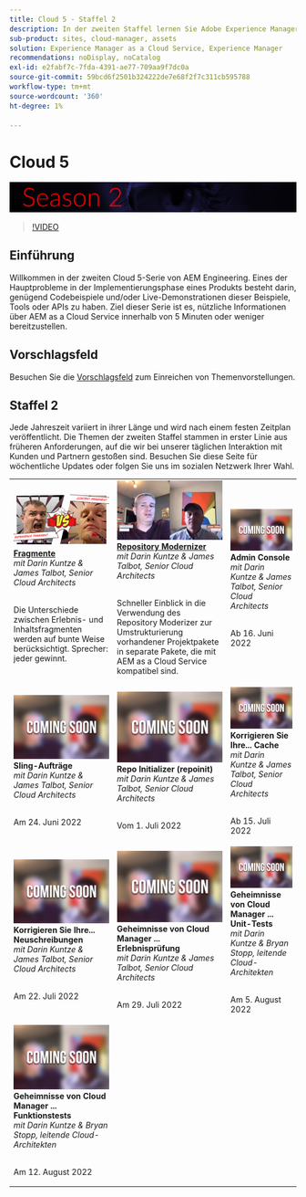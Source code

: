 ```yaml
---
title: Cloud 5 - Staffel 2
description: In der zweiten Staffel lernen Sie Adobe Experience Manager (AEM) kennen, die von den Fachingenieuren der Adobe as a Cloud Service ist, die das Projekt erstellen, und von den Fachkräften, die es anbieten.
sub-product: sites, cloud-manager, assets
solution: Experience Manager as a Cloud Service, Experience Manager
recommendations: noDisplay, noCatalog
exl-id: e2fabf7c-7fda-4391-ae77-709aa9f7dc0a
source-git-commit: 59bcd6f2501b324222de7e68f2f7c311cb595788
workflow-type: tm+mt
source-wordcount: '360'
ht-degree: 1%

---
```


# Cloud 5

![AEM Expertenreihe](./imgs/masthead-s2.png)
>[!VIDEO](https://video.tv.adobe.com/v/343127)

## Einführung 

Willkommen in der zweiten Cloud 5-Serie von AEM Engineering. Eines der Hauptprobleme in der Implementierungsphase eines Produkts besteht darin, genügend Codebeispiele und/oder Live-Demonstrationen dieser Beispiele, Tools oder APIs zu haben. Ziel dieser Serie ist es, nützliche Informationen über AEM as a Cloud Service innerhalb von 5 Minuten oder weniger bereitzustellen.

## Vorschlagsfeld

Besuchen Sie die [Vorschlagsfeld](https://forms.office.com/r/74P5Xz4UH0) zum Einreichen von Themenvorstellungen.

## Staffel 2

Jede Jahreszeit variiert in ihrer Länge und wird nach einem festen Zeitplan veröffentlicht. Die Themen der zweiten Staffel stammen in erster Linie aus früheren Anforderungen, auf die wir bei unserer täglichen Interaktion mit Kunden und Partnern gestoßen sind. Besuchen Sie diese Seite für wöchentliche Updates oder folgen Sie uns im sozialen Netzwerk Ihrer Wahl.

<table>
    <tr>
        <td>
            <a href="season-2/cloud5-experience-v-content-fragments.md">
                <img alt="Fragmente" src="./imgs/s2/000-thumb.png"/>
            </a>
            <div>
                <a href="season-2/cloud5-experience-v-content-fragments.md"><strong>Fragmente</strong></a>        
                <br/><em>mit Darin Kuntze &amp; James Talbot, Senior Cloud Architects</em>
            </div>
            <p>
                <br/>
                Die Unterschiede zwischen Erlebnis- und Inhaltsfragmenten werden auf bunte Weise berücksichtigt. Sprecher: jeder gewinnt.
            </p>
        </td>   
         <td>
            <a href="season-2/cloud5-repo-modernizer.md">
                 <img alt="Repository Modernizer" src="./imgs/s2/001-thumb.png"/>
            </a>
            <div>
                <a href="season-2/cloud5-repo-modernizer.md"><strong>Repository Modernizer</strong></a> 
               <br/><em>mit Darin Kuntze &amp; James Talbot, Senior Cloud Architects</em>
            </div>
            <p>
                <br/>
                Schneller Einblick in die Verwendung des Repository Moderizer zur Umstrukturierung vorhandener Projektpakete in separate Pakete, die mit AEM as a Cloud Service kompatibel sind.
            </p>
         </td>
     <td>
            <img alt="Admin Console" src="./imgs/coming-soon.png"/>
      <div>
            <strong>Admin Console</strong>
         <br/><em>mit Darin Kuntze &amp; James Talbot, Senior Cloud Architects</em>
      </div>
      <p>
        <br/>
         Ab 16. Juni 2022
      </p>
   </td> 
  </tr>
  <tr>
   <td>
            <img alt="Sling Jobs" src="./imgs/coming-soon.png"/>
      <div>
            <strong>Sling-Aufträge</strong>       
         <br/><em>mit Darin Kuntze &amp; James Talbot, Senior Cloud Architects</em>
      </div>
      <p>
        <br/>
         Am 24. Juni 2022
      </p>
     </td>   
     <td>
        <img alt="Repo Initializer (repoinit)" src="./imgs/coming-soon.png"/>
      <div>
        <strong>Repo Initializer (repoinit)</strong>
         <br/><em>mit Darin Kuntze &amp; James Talbot, Senior Cloud Architects</em>
      </div>
      <p>
        <br/>
            Vom 1. Juli 2022
      </p>
   </td>
     <td>
            <img alt="Korrigieren Sie Ihre... Cache" src="./imgs/coming-soon.png"/>
      <div>
         <strong>Korrigieren Sie Ihre... Cache</strong>
         <br/><em>mit Darin Kuntze &amp; James Talbot, Senior Cloud Architects</em>
      </div>
      <p>
        <br/>
         Ab 15. Juli 2022
      </p>
   </td> 
  </tr>
<tr>
   <td>
            <img alt="Korrigieren Sie Ihre... Neuschreibungen" src="./imgs/coming-soon.png"/>
      <div>
            <strong>Korrigieren Sie Ihre... Neuschreibungen</strong>
         <br/><em>mit Darin Kuntze &amp; James Talbot, Senior Cloud Architects</em>
      </div>
      <p>
        <br/>
         Am 22. Juli 2022
      </p>
     </td>   
     <td>
            <img alt="Geheimnisse von Cloud Manager ... Erlebnisprüfung" src="./imgs/coming-soon.png"/>
      <div>
            <strong>Geheimnisse von Cloud Manager ... Erlebnisprüfung</strong>
         <br/><em>mit Darin Kuntze &amp; James Talbot, Senior Cloud Architects</em>
      </div>
      <p>
        <br/>
        Am 29. Juli 2022
      </p>
   </td>
     <td>
            <img alt="Geheimnisse von Cloud Manager ... Unit-Tests" src="./imgs/coming-soon.png"/>
      <div>
            <strong>Geheimnisse von Cloud Manager ... Unit-Tests</strong>
         <br/><em>mit Darin Kuntze &amp; Bryan Stopp, leitende Cloud-Architekten</em>
      </div>
      <p>
        <br/>
         Am 5. August 2022
      </p>
   </td> 
  </tr>
    <tr>
        <td>
                <img alt="Geheimnisse von Cloud Manager ... Funktionstests" src="./imgs/coming-soon.png"/>
            <div>
                <strong>Geheimnisse von Cloud Manager ... Funktionstests</strong><br/>        
                <em>mit Darin Kuntze &amp; Bryan Stopp, leitende Cloud-Architekten</em>
            </div>
            <p><br/>
                Am 12. August 2022
            </p>
        </td>
        <td></td>
        <td></td>
    </tr>
</table>
